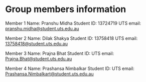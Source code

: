 # Group members information

Member 1
Name: Pranshu Midha
Student ID: 13724719
UTS email: pranshu.midha@student.uts.edu.au

Member 2
Name: Dilak Shakya
Student ID: 13758418
UTS email: 13758418@student.uts.edu.au

Member 3
Name: Prajna Bhat
Student ID:
UTS email: Prajna.Bhat@student.uts.edu.au

Member 4
Name: Prashansa Nimbalkar
Student ID:
UTS email: Prashansa.Nimbalkart@student.uts.edu.au

